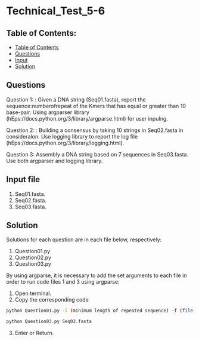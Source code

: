 # Technical_Test_5-6

## Table of Contents:
 - [Table of Contents](#table-of-contents)
 - [Questions](#questions)
 - [Input](#input)
 - [Solution](#solution)

## Questions

Question 1: : Given a DNA string (Seq01.fasta), report the sequence:numberofrepeat of the Kmers that has equal or greater than 10 base-pair. Using argparser library  (hEps://docs.python.org/3/library/argparse.html) for user inpuIng.

Question 2: : Building a consensus by taking 10 strings in Seq02.fasta in consideraIon. Use logging library to report the log file (hEps://docs.python.org/3/library/logging.html).

Question 3:  Assembly a DNA string based on 7 sequences in Seq03.fasta. Use both argparser and logging library.


## Input file

1. Seq01.fasta.
2. Seq02.fasta.
3. Seq03.fasta.

## Solution

Solutions for each question are in each file below, respectively:
1. Question01.py
2. Question02.py
3. Question03.py

By using argparse, it is necessary to add the set arguments to each file in order to run code files 1 and 3 using argparse:

1. Open terminal.
2. Copy the corresponding code

```bash
python Question01.py -l (minimum length of repeated sequence) -f (file name)
```

```bash
python Question03.py Seq03.fasta
```

3. Enter or Return.
